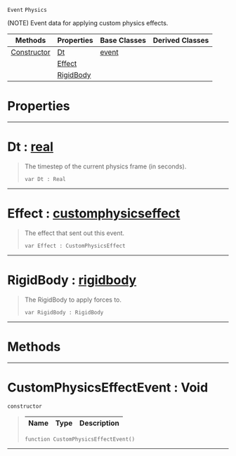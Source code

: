  `Event` `Physics`



(NOTE) Event data for applying custom physics effects.

|Methods|Properties|Base Classes|Derived Classes|
|---|---|---|---|
|[ Constructor](https://github.com/ZilchEngine/ZilchDocs/blob/master/code_reference/class_reference/customphysicseffectevent.markdown#customphysicseffectevent)|[ Dt](https://github.com/ZilchEngine/ZilchDocs/blob/master/code_reference/class_reference/customphysicseffectevent.markdown#dt-zero-engine-documenta)|[event](https://github.com/ZilchEngine/ZilchDocs/blob/master/code_reference/class_reference/event.markdown)| |
| |[ Effect](https://github.com/ZilchEngine/ZilchDocs/blob/master/code_reference/class_reference/customphysicseffectevent.markdown#effect-zero-engine-docum)| | |
| |[ RigidBody](https://github.com/ZilchEngine/ZilchDocs/blob/master/code_reference/class_reference/customphysicseffectevent.markdown#rigidbody-zero-engine-do)| | |


 #  Properties


---  
 #  Dt : [real](https://github.com/ZilchEngine/ZilchDocs/blob/master/code_reference/nada_base_types/real.markdown)

> The timestep of the current physics frame (in seconds).
> ``` lang=cpp, name=Nada
> var Dt : Real


---  
 #  Effect : [customphysicseffect](https://github.com/ZilchEngine/ZilchDocs/blob/master/code_reference/class_reference/customphysicseffect.markdown)

> The effect that sent out this event.
> ``` lang=cpp, name=Nada
> var Effect : CustomPhysicsEffect


---  
 #  RigidBody : [rigidbody](https://github.com/ZilchEngine/ZilchDocs/blob/master/code_reference/class_reference/rigidbody.markdown)

> The RigidBody to apply forces to.
> ``` lang=cpp, name=Nada
> var RigidBody : RigidBody


---  
 #  Methods


---  
 #  CustomPhysicsEffectEvent : Void

 `constructor`

> 
> |Name|Type|Description|
> |---|---|---|
> ``` lang=cpp, name=Nada
> function CustomPhysicsEffectEvent()
> ``` 


---  
 

 